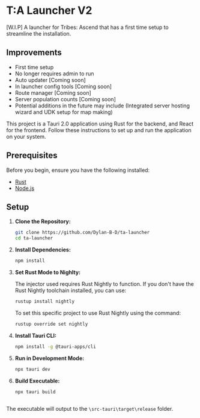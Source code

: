 # T:A Launcher V2
[W.I.P] A launcher for Tribes: Ascend that has a first time setup to streamline the installation.

## Improvements

- First time setup
- No longer requires admin to run
- Auto updater [Coming soon]
- In launcher config tools [Coming soon]
- Route manager [Coming soon]
- Server population counts [Coming soon]
- Potential additions in the future may include (Integrated server hosting wizard and UDK setup for map making)


This project is a Tauri 2.0 application using Rust for the backend, and React for the frontend. 
Follow these instructions to set up and run the application on your system.

## Prerequisites

Before you begin, ensure you have the following installed:
- [Rust](https://www.rust-lang.org/tools/install)
- [Node.js](https://nodejs.org/)

## Setup

1. **Clone the Repository:**
   ```bash
   git clone https://github.com/Dylan-B-D/ta-launcher
   cd ta-launcher

2. **Install Dependencies:**
   ```bash
   npm install

3. **Set Rust Mode to Nighlty:**

    The injector used requires Rust Nightly to function. 
    If you don't have the Rust Nightly toolchain installed, you can use:

   ```bash
   rustup install nightly
    ```
    To set this specific project to use Rust Nightly using the command:
    
   ```bash
   rustup override set nightly

4. **Install Tauri CLI:**
   ```bash
   npm install -g @tauri-apps/cli

5. **Run in Development Mode:**
   ```bash
   npx tauri dev

6. **Build Executable:**
   ```bash
   npx tauri build
  
The executable will output to the `\src-tauri\target\release` folder.

